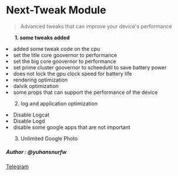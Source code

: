 <h1>Next-Tweak Module</h1>

<blockquote>Advanced tweaks that can improve your device's performance</blockquote>

<ol><b>1. some tweaks added</b></ol>
  <li> added some tweak code on the cpu </li>
  <li> set the litle core goovernor to performance </li>
  <li> set the big core goovernor to performance </li>
  <li> set prime cluster goovernor to scheedutil to save battery power</li>
  <li> does not lock the gpu clock speed for battery life </li>
  <li> rendering optimization</li>
  <li> dalvik optimization</li>
  <li> some props that can support the performance of the device</li>

<ol>2. log and application optimization</ol>
  <li>Disable Logcat</li>
  <li>Disable Logd</li>
  <li>disable some google apps that are not important</li>
  
<ol>3. Unlimited Google Photo</ol>

<h5> Author : @yuhansnurfw </h5>

<a href='http://t.me/yuhansnurfw'>Telegram</a>
